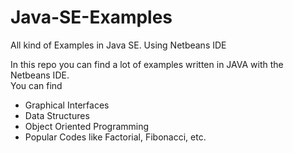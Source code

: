 # Java-SE-Examples
All kind of Examples in Java SE. Using Netbeans IDE


In this repo you can find a lot of examples written in JAVA with the Netbeans IDE. <br>
You can find <br>
<ul>
  <li>Graphical Interfaces</li>
  <li>Data Structures</li>
  <li>Object Oriented Programming</li>
  <li>Popular Codes like Factorial, Fibonacci, etc.</li>
</ul>
